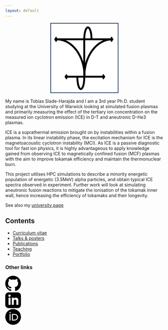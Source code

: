 ```yaml
---
layout: default
---
```


<p align="center">
  <img src='./assets/img/logo.png'>
</p>

My name is Tobias Slade-Harajda and I am a 3rd year Ph.D. student studying at the University of Warwick looking at simulated fusion plasmas and primarily measuring the effect of the tertiary ion concentration on the measured ion cyclotron emission (ICE) in D-T and aneutronic D-He3 plasmas.

ICE is a suprathermal emission brought on by instabilities within a fusion plasma. In its linear instability phase, the excitation mechanism for ICE is the magnetoacoustic cyclotron instability (MCI). As ICE is a passive diagnostic tool for fast ion physics, it is highly advantageous to apply knowledge gained from observing ICE to magnetically confined fusion (MCF) plasmas with the aim to improve tokamak efficiency and maintain the thermonuclear burn.

This project utilises HPC simulations to describe a minority energetic population of energetic (3.5MeV) alpha particles, and obtain typical ICE spectra observed in experiment. Further work will look at simulating aneutronic fusion reactions to mitigate the ionisation of the tokamak inner wall, hence increasing the efficiency of tokamaks and their longevity.

See also my [university page](https://warwick.ac.uk/fac/sci/physics/research/cfsa/people/slade-harajda/)

## Contents

* [Curriculum vitae](./cv.html)
* [Talks & posters](./talks.html)
* [Publications](./publications.html)
* [Teaching](./teaching.html)
* [Portfolio](./portfolio.html)

<!-- * <a href="http://tobiassh0.github.io/_pages/cv.html">CV</a>
* <a href="http://tobiassh0.github.io/_pages/cv.html">Talk</a>
* <a href="http://tobiassh0.github.io/_pages/publications.html">Publications</a>
* <a href="http://tobiassh0.github.io/_pages/Teaching.html">Teaching</a>
* <a href="http://tobiassh0.github.io/_pages/portfolio.html">Port</a>
 -->

### Other links

<div class="column">
  <div class="row">
    <a href="https://github.com/tobiassh0"><img src="./assets/social-icons/github.png" alt="GitHub" style="width:50px;height:50px;"></a>
  </div>
  <div class="row">
    <a href="https://www.linkedin.com/in/tobias-slade-harajda-50a496192/"><img src="./assets/social-icons/linkedin.png" alt="LinkedIn" style="width:50px;height:50px;"></a>
  </div>
  <div class="row">
    <a href="https://orcid.org/0000-0002-4993-0757"><img src="./assets/social-icons/orcid.png" alt="ORCID" style="width:50px;height:50px;"></a>
  </div>
</div>



